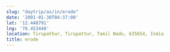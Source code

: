 ```yaml
---
slug: "daytrip/as/in/erode"
date: '2001-01-30T04:37:00'
lat: '12.448791'
lng: '78.453440'
location: Tirupathur, Tirupattur, Tamil Nadu, 635654, India
title: erode
---
```



